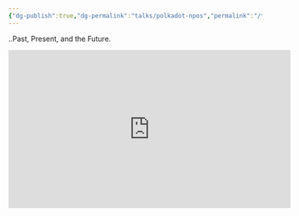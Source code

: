 ```yaml
---
{"dg-publish":true,"dg-permalink":"talks/polkadot-npos","permalink":"/talks/polkadot-npos/","created":"2023-08-28T17:03:35.000+04:00","updated":"2024-11-06T21:34:38.989+04:00"}
---
```


..Past, Present, and the Future.

<iframe width="560" height="315" src="https://www.youtube.com/embed/OZpQ2FouDOU" title="YouTube video player"
	frameborder="0" allow="accelerometer; autoplay; clipboard-write; encrypted-media; gyroscope; picture-in-picture"
	allowfullscreen></iframe>
